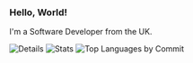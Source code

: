 ### Hello, World!

I'm a Software Developer from the UK.

![Details](http://github-profile-summary-cards.vercel.app/api/cards/profile-details?username=aaronrdodd&theme=transparent)
![Stats](http://github-profile-summary-cards.vercel.app/api/cards/stats?username=aaronrdodd&theme=transparent)
![Top Languages by Commit](http://github-profile-summary-cards.vercel.app/api/cards/most-commit-language?username=aaronrdodd&theme=transparent)
